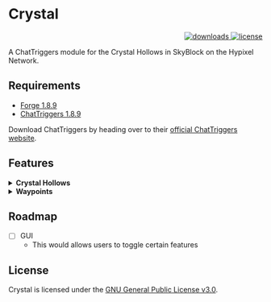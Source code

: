 # Crystal
<p align="right">
  <a href="https://github.com/leond3/Crystal/releases" target="_blank">
    <img alt="downloads" src="https://img.shields.io/github/v/release/leond3/Crystal?color=00AA00&style=flat-square" />
  </a>
  <a href="https://github.com/leond3/Crystal/blob/main/LICENSE" target="_blank">
    <img alt="license" src="https://img.shields.io/github/license/leond3/Crystal?color=5555FF&style=flat-square" />
  </a>
</p>
A ChatTriggers module for the Crystal Hollows in SkyBlock on the Hypixel Network.

## Requirements

* [Forge 1.8.9](https://files.minecraftforge.net/net/minecraftforge/forge/index_1.8.9.html)
* [ChatTriggers 1.8.9](https://www.chattriggers.com/)

Download ChatTriggers by heading over to their [official ChatTriggers website]().

## Features

<details>
<summary><b>Crystal Hollows</b></summary>
- Fully automatic waypoint detection<br>
- Waypoints are synchronized across clients and lobbies<br>
</details>
<details>
<summary><b>Waypoints</b></summary>
- Corleone<br>
- Crystal Nucleus<br>
- Fairy Grotto<br>
- Forger<br>
- Goblin King<br>
- Goblin Queen<br>
- Jungle Temple<br>
- Khazad-dum<br>
- Mines of Divan<br>
- Odawa<br>
- Precursor City<br>
</details>

## Roadmap

- [ ] GUI
  - This would allows users to toggle certain features

## License

Crystal is licensed under the [GNU General Public License v3.0](https://github.com/leond3/Crystal/blob/main/LICENSE).
